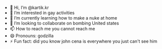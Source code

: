 - 👋 Hi, I’m @kartik.kr
- 👀 I’m interested in gay activities
- 🌱 I’m currently learning how to make a nuke at home
- 💞️ I’m looking to collaborate on bombing United states
- 📫 How to reach me you cannot reach me
- 😄 Pronouns: godzilla
- ⚡ Fun fact: did you know john cena is everywhere you just can't see him

<!---
Mohammedshahan005/Mohammedshahan005 is a ✨ special ✨ repository because its `README.md` (this file) appears on your GitHub profile.
You can click the Preview link to take a look at your changes.
--->

